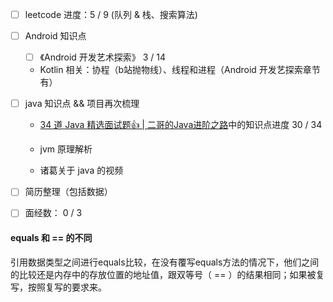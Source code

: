 - [ ]  leetcode 进度：5 / 9 (队列 & 栈、搜索算法)
- [ ]  Android 知识点
	- [ ]  《Android 开发艺术探索》 3 / 14
	- Kotlin 相关：协程（b站抛物线）、线程和进程（Android 开发艺探索章节有）
- [ ] java 知识点 && 项目再次梳理
	- [34 道 Java 精选面试题👍 | 二哥的Java进阶之路](https://javabetter.cn/interview/java-34.html#_7-arraylist-%E5%92%8C-linkedlist-%E7%9A%84%E5%8C%BA%E5%88%AB)中的知识点进度 30 / 34

	- jvm 原理解析
	- 诸葛关于 java 的视频

- [ ] 简历整理（包括数据）
- [ ] 面经数： 0 / 3





#### equals 和 == 的不同
引用数据类型之间进行equals比较，在没有覆写equals方法的情况下，他们之间的比较还是内存中的存放位置的地址值，跟双等号（ == ）的结果相同；如果被复写，按照复写的要求来。
